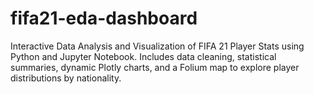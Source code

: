 # fifa21-eda-dashboard
Interactive Data Analysis and Visualization of FIFA 21 Player Stats using Python and Jupyter Notebook. Includes data cleaning, statistical summaries, dynamic Plotly charts, and a Folium map to explore player distributions by nationality.
